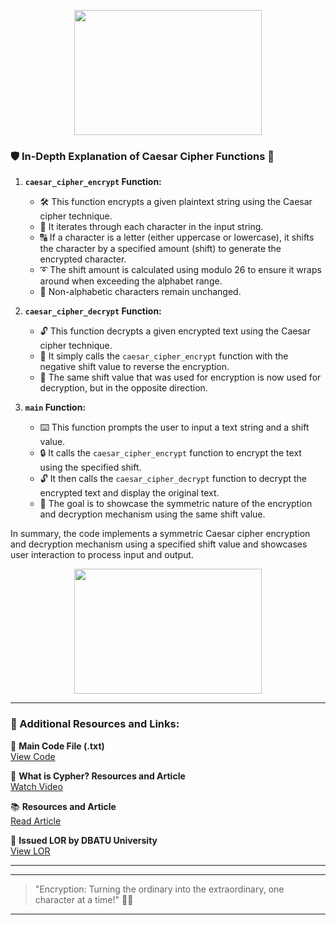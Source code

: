 
<p align="center">
  <img src="https://github.com/sidortal/assests/blob/main/shield_animation.gif" width="300" height="200" />
</p>

### 🛡️ In-Depth Explanation of Caesar Cipher Functions 🔐

1. **`caesar_cipher_encrypt` Function:**
   - 🛠️ This function encrypts a given plaintext string using the Caesar cipher technique.
   - 🔄 It iterates through each character in the input string.
   - 🔠 If a character is a letter (either uppercase or lowercase), it shifts the character by a specified amount (shift) to generate the encrypted character.
   - ➰ The shift amount is calculated using modulo 26 to ensure it wraps around when exceeding the alphabet range.
   - 🔣 Non-alphabetic characters remain unchanged.

2. **`caesar_cipher_decrypt` Function:**
   - 🔓 This function decrypts a given encrypted text using the Caesar cipher technique.
   - 🔄 It simply calls the `caesar_cipher_encrypt` function with the negative shift value to reverse the encryption.
   - 🔁 The same shift value that was used for encryption is now used for decryption, but in the opposite direction.

3. **`main` Function:**
   - ⌨️ This function prompts the user to input a text string and a shift value.
   - 🔒 It calls the `caesar_cipher_encrypt` function to encrypt the text using the specified shift.
   - 🔓 It then calls the `caesar_cipher_decrypt` function to decrypt the encrypted text and display the original text.
   - 🎯 The goal is to showcase the symmetric nature of the encryption and decryption mechanism using the same shift value.

In summary, the code implements a symmetric Caesar cipher encryption and decryption mechanism using a specified shift value and showcases user interaction to process input and output.


<p align="center">
  <img src="https://github.com/sidortal/assests/blob/main/encryptiondribble.gif" width="300" height="200" />
</p>

---

### 🔗 Additional Resources and Links:

📁 **Main Code File (.txt)**  
[View Code](https://drive.google.com/file/d/1u_ADWKwWVlvPnSfZkwLV57gZZYIxH7IP/view?usp=drive_link)  

📖 **What is Cypher? Resources and Article**  
[Watch Video](https://youtu.be/aOdxWtqibCI)  

📚 **Resources and Article**  
[Read Article](https://www.techtarget.com/searchsecurity/definition/cipher)  

📄 **Issued LOR by DBATU University**  
[View LOR](https://drive.google.com/file/d/12C82q3owqMEZls18Najob64HFKpu9dem/view?usp=drive_link)  

---



---

> "Encryption: Turning the ordinary into the extraordinary, one character at a time!" 🎉🔐

---
